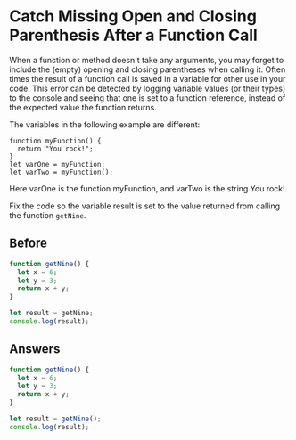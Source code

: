 # Catch Missing Open and Closing Parenthesis After a Function Call
When a function or method doesn't take any arguments, you may forget to include the (empty) opening and closing parentheses when calling it. 
Often times the result of a function call is saved in a variable for other use in your code. 
This error can be detected by logging variable values (or their types) to the console and seeing that one is set to a function reference, 
instead of the expected value the function returns.

The variables in the following example are different:
```javascri[t
function myFunction() {
  return "You rock!";
}
let varOne = myFunction;
let varTwo = myFunction();
```
Here varOne is the function myFunction, and varTwo is the string You rock!.

Fix the code so the variable result is set to the value returned from calling the function `getNine`.

## Before
```javascript
function getNine() {
  let x = 6;
  let y = 3;
  return x + y;
}

let result = getNine;
console.log(result);
```
## Answers
```javascript
function getNine() {
  let x = 6;
  let y = 3;
  return x + y;
}

let result = getNine();
console.log(result);
```
